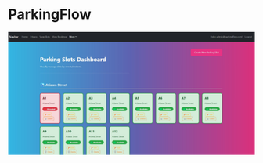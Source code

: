 # ParkingFlow
![Parking-Dashboard-Admin-v0.0.1](ParkingFlow/Screenshots/v0.0.1-Parking_Dashboard.jpg)
